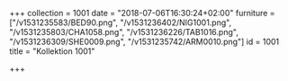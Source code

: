 +++
collection = 1001
date = "2018-07-06T16:30:24+02:00"
furniture = ["/v1531235583/BED90.png", "/v1531236402/NIG1001.png", "/v1531235803/CHA1058.png", "/v1531236226/TAB1016.png", "/v1531236309/SHE0009.png", "/v1531235742/ARM0010.png"]
id = 1001
title = "Kollektion 1001"

+++
